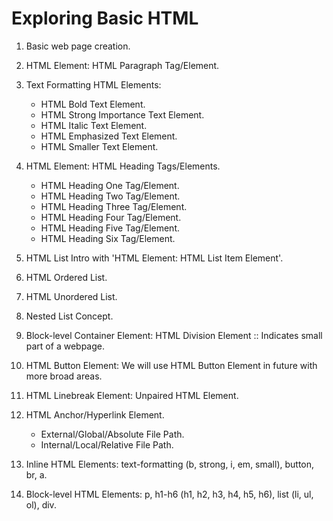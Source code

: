 # Exploring Basic HTML
1. Basic web page creation.
1. HTML Element: HTML Paragraph Tag/Element.
1. Text Formatting HTML Elements:
    - HTML Bold Text Element.
    - HTML Strong Importance Text Element.
    - HTML Italic Text Element.
    - HTML Emphasized Text Element.
    - HTML Smaller Text Element.
1. HTML Element: HTML Heading Tags/Elements.
    - HTML Heading One Tag/Element.
    - HTML Heading Two Tag/Element.
    - HTML Heading Three Tag/Element.
    - HTML Heading Four Tag/Element.
    - HTML Heading Five Tag/Element.
    - HTML Heading Six Tag/Element.
1. HTML List Intro with 'HTML Element: HTML List Item Element'.
1. HTML Ordered List.
1. HTML Unordered List.
1. Nested List Concept.
1. Block-level Container Element: HTML Division Element :: Indicates small part of a webpage.
1. HTML Button Element: We will use HTML Button Element in future with more broad areas.
1. HTML Linebreak Element: Unpaired HTML Element.
1. HTML Anchor/Hyperlink Element.
    - External/Global/Absolute File Path.
    - Internal/Local/Relative File Path.

1. Inline HTML Elements: text-formatting (b, strong, i, em, small), button, br, a.
1. Block-level HTML Elements: p, h1-h6 (h1, h2, h3, h4, h5, h6), list (li, ul, ol), div.